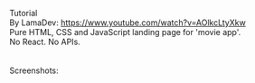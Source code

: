 Tutorial<br>
By LamaDev: https://www.youtube.com/watch?v=AOlkcLtyXkw <br>
Pure HTML, CSS and JavaScript landing page for 'movie app'.<br>
No React. No APIs.<br>
<br>
<br>
Screenshots:<br>
